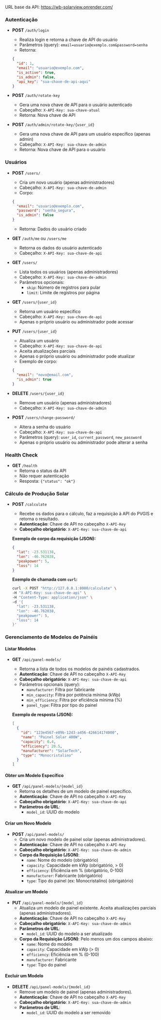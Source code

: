 URL base da API: https://wb-solarview.onrender.com/

 ### Autenticação
- **POST** `/auth/login`
  - Realiza login e retorna a chave de API do usuário
  - Parâmetros (query): `email=usuario@exemplo.com&password=senha`
  - Retorna: 
  ```json
  {
    "id": 1,
    "email": "usuario@exemplo.com",
    "is_active": true,
    "is_admin": false,
    "api_key": "sua-chave-de-api-aqui"
  }
  ```

- **POST** `/auth/rotate-key`
  - Gera uma nova chave de API para o usuário autenticado
  - Cabeçalho: `X-API-Key: sua-chave-atual`
  - Retorna: Nova chave de API

- **POST** `/auth/admin/rotate-key/{user_id}`
  - Gera uma nova chave de API para um usuário específico (apenas admin)
  - Cabeçalho: `X-API-Key: sua-chave-de-admin`
  - Retorna: Nova chave de API para o usuário

### Usuários
- **POST** `/users/`
  - Cria um novo usuário (apenas administradores)
  - Cabeçalho: `X-API-Key: sua-chave-de-admin`
  - Corpo:
  ```json
  {
    "email": "usuario@exemplo.com",
    "password": "senha_segura",
    "is_admin": false
  }
  ```
  - Retorna: Dados do usuário criado

- **GET** `/auth/me` ou `/users/me`
  - Retorna os dados do usuário autenticado
  - Cabeçalho: `X-API-Key: sua-chave-de-api`

- **GET** `/users/`
  - Lista todos os usuários (apenas administradores)
  - Cabeçalho: `X-API-Key: sua-chave-de-admin`
  - Parâmetros opcionais: 
    - `skip`: Número de registros para pular
    - `limit`: Limite de registros por página

- **GET** `/users/{user_id}`
  - Retorna um usuário específico
  - Cabeçalho: `X-API-Key: sua-chave-de-api`
  - Apenas o próprio usuário ou administrador pode acessar

- **PUT** `/users/{user_id}`
  - Atualiza um usuário
  - Cabeçalho: `X-API-Key: sua-chave-de-api`
  - Aceita atualizações parciais
  - Apenas o próprio usuário ou administrador pode atualizar
  - Exemplo de corpo:
  ```json
  {
    "email": "novo@email.com",
    "is_admin": true
  }
  ```

- **DELETE** `/users/{user_id}`
  - Remove um usuário (apenas administradores)
  - Cabeçalho: `X-API-Key: sua-chave-de-admin`

- **POST** `/users/change-password/`
  - Altera a senha do usuário
  - Cabeçalho: `X-API-Key: sua-chave-de-api`
  - Parâmetros (query): `user_id`, `current_password`, `new_password`
  - Apenas o próprio usuário ou administrador pode alterar a senha

### Health Check
- **GET** `/health`
  - Retorna o status da API
  - Não requer autenticação
  - Resposta: `{"status": "ok"}`

### Cálculo de Produção Solar
- **POST** `/calculate`
  - Recebe os dados para o cálculo, faz a requisição à API do PVGIS e retorna o resultado.
  - **Autenticação**: Chave de API no cabeçalho `X-API-Key`
  - **Cabeçalho obrigatório**: `X-API-Key: sua-chave-de-api`

  **Exemplo de corpo da requisição (JSON):**
  ```json
  {
    "lat": -23.531138,
    "lon": -46.762038,
    "peakpower": 5,
    "loss": 14
  }
  ```

  **Exemplo de chamada com `curl`:**
  ```bash
  curl -X POST "http://127.0.0.1:8000/calculate" \
  -H "X-API-Key: sua-chave-de-api" \
  -H "Content-Type: application/json" \
  -d '{
    "lat": -23.531138,
    "lon": -46.762038,
    "peakpower": 5,
    "loss": 14
  }'
  ```

### Gerenciamento de Modelos de Painéis

#### Listar Modelos
- **GET** `/api/panel-models/`
  - Retorna a lista de todos os modelos de painéis cadastrados.
  - **Autenticação**: Chave de API no cabeçalho `X-API-Key`
  - **Cabeçalho obrigatório**: `X-API-Key: sua-chave-de-api`
  - Parâmetros opcionais (query):
    - `manufacturer`: Filtra por fabricante
    - `min_capacity`: Filtra por potência mínima (kWp)
    - `min_efficiency`: Filtra por eficiência mínima (%)
    - `panel_type`: Filtra por tipo do painel

  **Exemplo de resposta (JSON):**
  ```json
  [
    {
      "id": "123e4567-e89b-12d3-a456-426614174000",
      "name": "Painel Solar 400W",
      "capacity": 0.4,
      "efficiency": 20.5,
      "manufacturer": "SolarTech",
      "type": "Monocristalino"
    }
  ]
  ```

#### Obter um Modelo Específico
- **GET** `/api/panel-models/{model_id}`
  - Retorna os detalhes de um modelo de painel específico.
  - **Autenticação**: Chave de API no cabeçalho `X-API-Key`
  - **Cabeçalho obrigatório**: `X-API-Key: sua-chave-de-api`
  - **Parâmetros de URL**:
    - `model_id`: UUID do modelo

#### Criar um Novo Modelo
- **POST** `/api/panel-models/`
  - Cria um novo modelo de painel solar (apenas administradores).
  - **Autenticação**: Chave de API no cabeçalho `X-API-Key`
  - **Cabeçalho obrigatório**: `X-API-Key: sua-chave-de-admin`
  - **Corpo da Requisição (JSON)**:
    - `name`: Nome do modelo (obrigatório)
    - `capacity`: Capacidade em kWp (obrigatório, > 0)
    - `efficiency`: Eficiência em % (obrigatório, 0-100)
    - `manufacturer`: Fabricante (obrigatório)
    - `type`: Tipo do painel (ex: Monocristalino) (obrigatório)

#### Atualizar um Modelo
- **PUT** `/api/panel-models/{model_id}`
  - Atualiza um modelo de painel existente. Aceita atualizações parciais (apenas administradores).
  - **Autenticação**: Chave de API no cabeçalho `X-API-Key`
  - **Cabeçalho obrigatório**: `X-API-Key: sua-chave-de-admin`
  - **Parâmetros de URL**:
    - `model_id`: UUID do modelo a ser atualizado
  - **Corpo da Requisição (JSON)**: Pelo menos um dos campos abaixo:
    - `name`: Nome do modelo
    - `capacity`: Capacidade em kWp (> 0)
    - `efficiency`: Eficiência em % (0-100)
    - `manufacturer`: Fabricante
    - `type`: Tipo do painel

#### Excluir um Modelo
- **DELETE** `/api/panel-models/{model_id}`
  - Remove um modelo de painel (apenas administradores).
  - **Autenticação**: Chave de API no cabeçalho `X-API-Key`
  - **Cabeçalho obrigatório**: `X-API-Key: sua-chave-de-admin`
  - **Parâmetros de URL**:
    - `model_id`: UUID do modelo a ser removido
